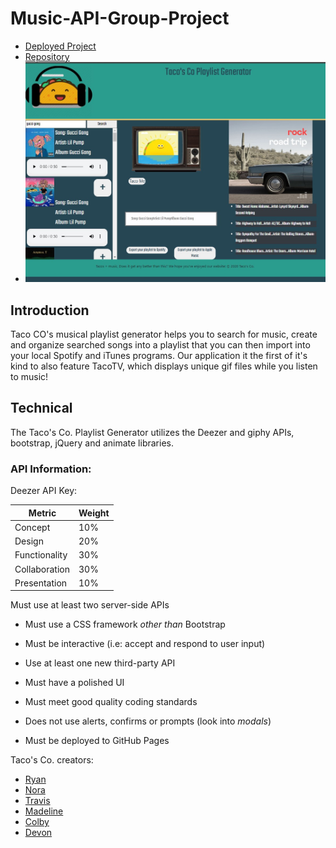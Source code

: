 # Music-API-Group-Project
* [Deployed Project](https://noracurcio.github.io/Music-API-Group-Project/)
* [Repository](https://github.com/noracurcio/Music-API-Group-Project.git)
* ![Screenshot Here](images/screenshot.jpg)

## Introduction
Taco CO's musical playlist generator helps you to search for music, create and organize searched songs into a playlist that you can then import into your local Spotify and iTunes programs. Our application it the first of it's kind to also feature TacoTV, which displays unique gif files while you listen to music!

## Technical
The Taco's Co. Playlist Generator utilizes the Deezer and giphy APIs, bootstrap, jQuery and animate libraries.

### API Information:
Deezer API Key: 


| Metric        | Weight | 
| ---           | ---    |
| Concept       | 10%    |
| Design        | 20%    |
| Functionality | 30%    |
| Collaboration | 30%    |
| Presentation  | 10%    |


 Must use at least two server-side APIs

* Must use a CSS framework _other than_ Bootstrap

* Must be interactive (i.e: accept and respond to user input)

* Use at least one new third-party API

* Must have a polished UI

* Must meet good quality coding standards

* Does not use alerts, confirms or prompts (look into _modals_)

* Must be deployed to GitHub Pages

Taco's Co. creators:
* [Ryan](https://github.com/ryanwit)
* [Nora](https://github.com/noracurcio)
* [Travis](https://github.com/TravCook)
* [Madeline](https://github.com/MadelineCowell)
* [Colby](https://github.com/ctrahan94)
* [Devon](https://github.com/devonp702)
